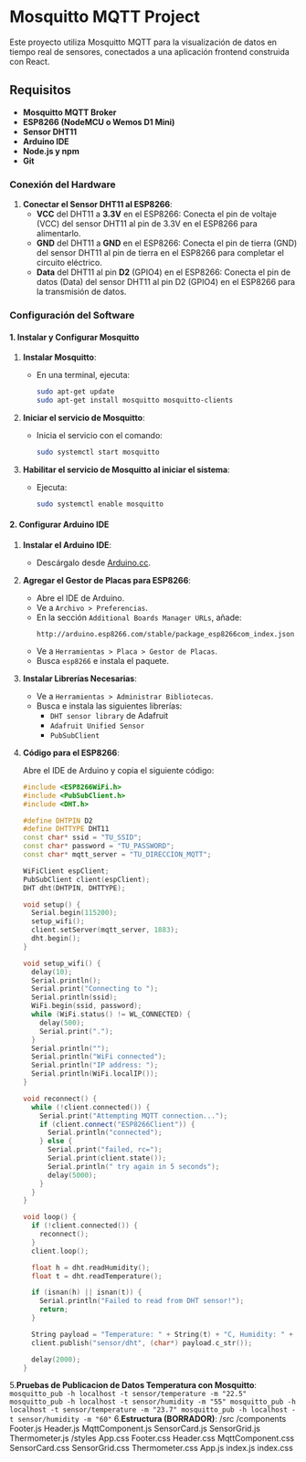 # Mosquitto MQTT Project

Este proyecto utiliza Mosquitto MQTT para la visualización de datos en tiempo real de sensores, conectados a una aplicación frontend construida con React.

## Requisitos

- **Mosquitto MQTT Broker**
- **ESP8266 (NodeMCU o Wemos D1 Mini)**
- **Sensor DHT11**
- **Arduino IDE**
- **Node.js y npm**
- **Git**

### Conexión del Hardware

1. **Conectar el Sensor DHT11 al ESP8266**:
   - **VCC** del DHT11 a **3.3V** en el ESP8266: Conecta el pin de voltaje (VCC) del sensor DHT11 al pin de 3.3V en el ESP8266 para alimentarlo.
   - **GND** del DHT11 a **GND** en el ESP8266: Conecta el pin de tierra (GND) del sensor DHT11 al pin de tierra en el ESP8266 para completar el circuito eléctrico.
   - **Data** del DHT11 al pin **D2** (GPIO4) en el ESP8266: Conecta el pin de datos (Data) del sensor DHT11 al pin D2 (GPIO4) en el ESP8266 para la transmisión de datos.

### Configuración del Software

#### 1. Instalar y Configurar Mosquitto

1. **Instalar Mosquitto**:
   - En una terminal, ejecuta:
     ```sh
     sudo apt-get update
     sudo apt-get install mosquitto mosquitto-clients
     ```

2. **Iniciar el servicio de Mosquitto**:
   - Inicia el servicio con el comando:
     ```sh
     sudo systemctl start mosquitto
     ```

3. **Habilitar el servicio de Mosquitto al iniciar el sistema**:
   - Ejecuta:
     ```sh
     sudo systemctl enable mosquitto
     ```

#### 2. Configurar Arduino IDE

1. **Instalar el Arduino IDE**:
   - Descárgalo desde [Arduino.cc](https://www.arduino.cc/en/Main/Software).

2. **Agregar el Gestor de Placas para ESP8266**:
   - Abre el IDE de Arduino.
   - Ve a `Archivo > Preferencias`.
   - En la sección `Additional Boards Manager URLs`, añade:
     ```
     http://arduino.esp8266.com/stable/package_esp8266com_index.json
     ```
   - Ve a `Herramientas > Placa > Gestor de Placas`.
   - Busca `esp8266` e instala el paquete.

3. **Instalar Librerías Necesarias**:
   - Ve a `Herramientas > Administrar Bibliotecas`.
   - Busca e instala las siguientes librerías:
     - `DHT sensor library` de Adafruit
     - `Adafruit Unified Sensor`
     - `PubSubClient`

4. **Código para el ESP8266**:

   Abre el IDE de Arduino y copia el siguiente código:

   ```cpp
   #include <ESP8266WiFi.h>
   #include <PubSubClient.h>
   #include <DHT.h>

   #define DHTPIN D2 
   #define DHTTYPE DHT11 
   const char* ssid = "TU_SSID";
   const char* password = "TU_PASSWORD"; 
   const char* mqtt_server = "TU_DIRECCION_MQTT";

   WiFiClient espClient;
   PubSubClient client(espClient);
   DHT dht(DHTPIN, DHTTYPE);

   void setup() {
     Serial.begin(115200);
     setup_wifi();
     client.setServer(mqtt_server, 1883);
     dht.begin();
   }

   void setup_wifi() {
     delay(10);
     Serial.println();
     Serial.print("Connecting to ");
     Serial.println(ssid);
     WiFi.begin(ssid, password);
     while (WiFi.status() != WL_CONNECTED) {
       delay(500);
       Serial.print(".");
     }
     Serial.println("");
     Serial.println("WiFi connected");
     Serial.println("IP address: ");
     Serial.println(WiFi.localIP());
   }

   void reconnect() {
     while (!client.connected()) {
       Serial.print("Attempting MQTT connection...");
       if (client.connect("ESP8266Client")) {
         Serial.println("connected");
       } else {
         Serial.print("failed, rc=");
         Serial.print(client.state());
         Serial.println(" try again in 5 seconds");
         delay(5000);
       }
     }
   }

   void loop() {
     if (!client.connected()) {
       reconnect();
     }
     client.loop();

     float h = dht.readHumidity();
     float t = dht.readTemperature();

     if (isnan(h) || isnan(t)) {
       Serial.println("Failed to read from DHT sensor!");
       return;
     }

     String payload = "Temperature: " + String(t) + "C, Humidity: " + String(h) + "%";
     client.publish("sensor/dht", (char*) payload.c_str());

     delay(2000);
   }
5.**Pruebas de Publicacion de Datos Temperatura con Mosquitto**:
     ```
     mosquitto_pub -h localhost -t sensor/temperature -m "22.5"
     mosquitto_pub -h localhost -t sensor/humidity -m "55"
     mosquitto_pub -h localhost -t sensor/temperature -m "23.7"
     mosquitto_pub -h localhost -t sensor/humidity -m "60"
     ```
6.**Estructura (BORRADOR)**:
/src
  /components
    Footer.js
    Header.js
    MqttComponent.js
    SensorCard.js
    SensorGrid.js
    Thermometer.js
  /styles
    App.css
    Footer.css
    Header.css
    MqttComponent.css
    SensorCard.css
    SensorGrid.css
    Thermometer.css
  App.js
  index.js
  index.css





